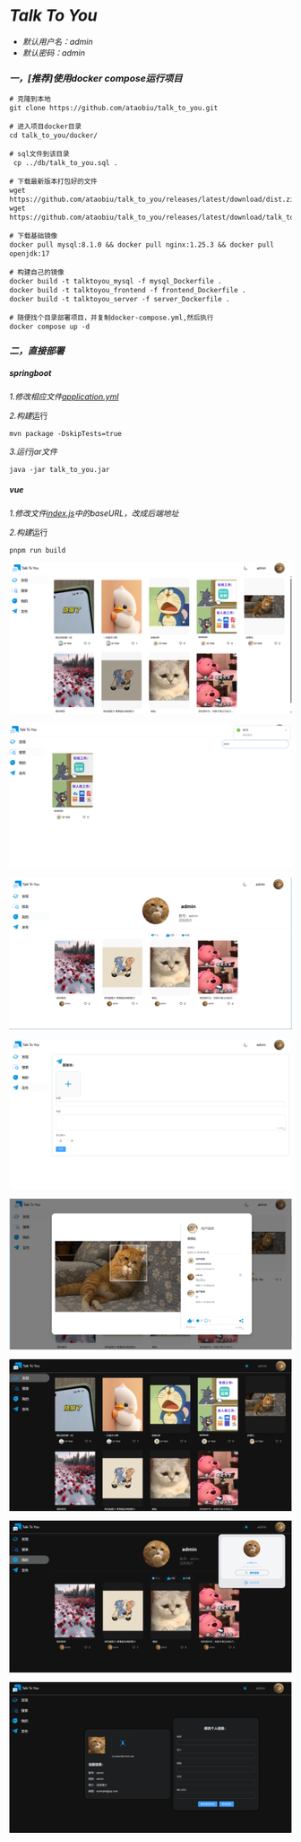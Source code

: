# *Talk To You*

-   *默认用户名：admin*
-   *默认密码：admin*

### *一，[推荐]使用docker compose运行项目*

```shell
# 克隆到本地
git clone https://github.com/ataobiu/talk_to_you.git

# 进入项目docker目录
cd talk_to_you/docker/

# sql文件到该目录
 cp ../db/talk_to_you.sql .
 
# 下载最新版本打包好的文件
wget https://github.com/ataobiu/talk_to_you/releases/latest/download/dist.zip
wget https://github.com/ataobiu/talk_to_you/releases/latest/download/talk_to_you.jar

# 下载基础镜像
docker pull mysql:8.1.0 && docker pull nginx:1.25.3 && docker pull openjdk:17

# 构建自己的镜像
docker build -t talktoyou_mysql -f mysql_Dockerfile .
docker build -t talktoyou_frontend -f frontend_Dockerfile .
docker build -t talktoyou_server -f server_Dockerfile .

# 随便找个目录部署项目，并复制docker-compose.yml,然后执行
docker compose up -d
```

### *二，直接部署*

##### *springboot*

*1.修改相应文件[application.yml](server/src/main/resources/application.yml)*

*2.构建*运行

```shell
mvn package -DskipTests=true
```

*3.运行jar文件*

```
java -jar talk_to_you.jar
```

##### *vue*

*1.修改文件[index.js](web/src/request/index.ts)中的baseURL，改成后端地址*

*2.构建*运行

```shell
pnpm run build
```

![image-20231115185704888](./assets/image-20231115185704888.png)

![image-20231115185726649](./assets/image-20231115185726649.png)

![image-20231115185745799](./assets/image-20231115185745799.png)

![image-20231115185756507](./assets/image-20231115185756507.png)

![image-20231115185816951](./assets/image-20231115185816951.png)

![image-20231115185840909](./assets/image-20231115185840909.png)

![image-20231115185903508](./assets/image-20231115185903508.png)

![image-20231115185919207](./assets/image-20231115185919207.png)
